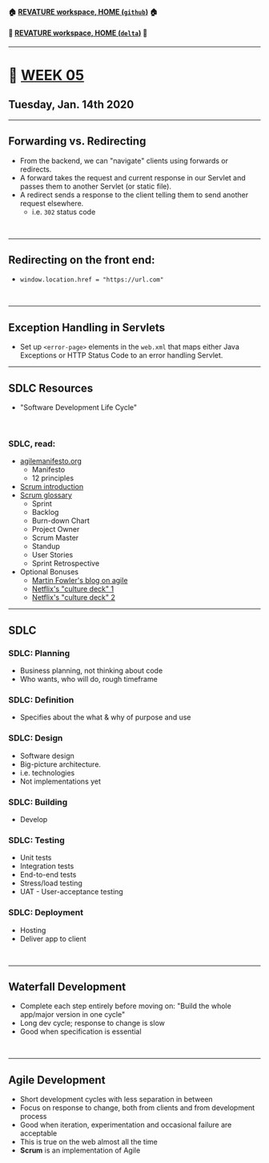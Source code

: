 #### :house: [REVATURE workspace, HOME (`github`)](https://github.com/joedonline/REVATURE__workspace)  :house:
#### :house_with_garden: [REVATURE workspace, HOME (`delta`)](https://github.com/deltachannel/REVATURE__workspace) :house_with_garden:
---
# :calendar: [WEEK 05](https://github.com/joedonline/REVATURE__workspace/tree/master/WEEK__05)
## Tuesday, Jan. 14th 2020

---
## Forwarding vs. Redirecting
- From the backend, we can "navigate" clients using forwards or redirects.
- A forward takes the request and current response in our Servlet and passes them to another Servlet (or static file).
- A redirect sends a response to the client telling them to send another request elsewhere.
  * i.e. `302` status code

<br>

---
## Redirecting on the front end:
- `window.location.href = "https://url.com"`

<br>

---
## Exception Handling in Servlets
- Set up `<error-page>` elements in the `web.xml` that maps either Java Exceptions or HTTP Status Code to an error handling Servlet.

---
## SDLC Resources
- "Software Development Life Cycle"

<br>

### SDLC, read:
- [agilemanifesto.org](http://agilemanifesto.org/principles.html)
  * Manifesto
  * 12 principles
- [Scrum introduction](https://www.scrum.org/resources/what-is-scrum)
- [Scrum glossary](https://www.scrum.org/resources/scrum-glossary)
  * Sprint
  * Backlog
  * Burn-down Chart
  * Project Owner
  * Scrum Master
  * Standup
  * User Stories
  * Sprint Retrospective
- Optional Bonuses
  * [Martin Fowler's blog on agile](https://martinfowler.com/agile.html)
  * [Netflix's "culture deck" 1](https://igormroz.com/documents/netflix_culture.pdf)
  * [Netflix's "culture deck" 2](https://eatsleepworkrepeat.com/netflix/)

--- 
## SDLC

### SDLC: Planning
- Business planning, not thinking about code
- Who wants, who will do, rough timeframe

### SDLC: Definition
- Specifies about the what & why of purpose and use

### SDLC: Design
- Software design
- Big-picture architecture.
- i.e. technologies
- Not implementations yet

### SDLC: Building
- Develop

### SDLC: Testing
- Unit tests
- Integration tests
- End-to-end tests
- Stress/load testing
- UAT - User-acceptance testing

### SDLC: Deployment
- Hosting
- Deliver app to client

<br>

---
## Waterfall Development
- Complete each step entirely before moving on: "Build the whole app/major version in one cycle"
- Long dev cycle; response to change is slow
- Good when specification is essential

<br>

---
## Agile Development
- Short development cycles with less separation in between
- Focus on response to change, both from clients and from development process
- Good when iteration, experimentation and occasional failure are acceptable
- This is true on the web almost all the time
- **Scrum** is an implementation of Agile
